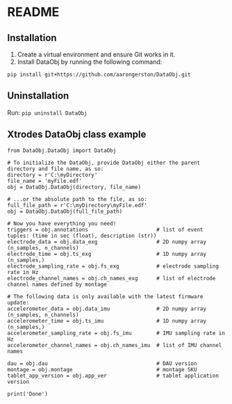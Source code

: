 # README #

## Installation ##

1. Create a virtual environment and ensure Git works in it. 
2. Install DataObj by running the following command:

`pip install git+https://github.com/aarongerston/DataObj.git`

## Uninstallation

Run: `pip uninstall DataObj`
    
## Xtrodes DataObj class example ##

    from DataObj.DataObj import DataObj

    # To initialize the DataObj, provide DataObj either the parent directory and file name, as so:
    directory = r'C:\myDirectory'
    file_name = 'myFile.edf'
    obj = DataObj.DataObj(directory, file_name)

    # ...or the absolute path to the file, as so:
    full_file_path = r'C:\myDirectory\myFile.edf'
    obj = DataObj.DataObj(full_file_path)

    # Now you have everything you need!
    triggers = obj.annotations                      # list of event tuples: (time in sec (float), description (str))
    electrode_data = obj.data_exg                   # 2D numpy array (n_samples, n_channels)
    electrode_time = obj.ts_exg                     # 1D numpy array (n_samples,)
    electrode_sampling_rate = obj.fs_exg            # electrode sampling rate in Hz
    electrode_channel_names = obj.ch_names_exg      # list of electrode channel names defined by montage

    # The following data is only available with the latest firmware update:
    accelerometer_data = obj.data_imu               # 2D numpy array (n_samples, n_channels)
    accelerometer_time = obj.ts_imu                 # 1D numpy array (n_samples,)
    accelerometer_sampling_rate = obj.fs_imu        # IMU sampling rate in Hz
    accelerometer_channel_names = obj.ch_names_imu  # list of IMU channel names

    dau = obj.dau                                   # DAU version
    montage = obj.montage                           # montage SKU
    tablet_app_version = obj.app_ver                # tablet application version

    print('Done')
